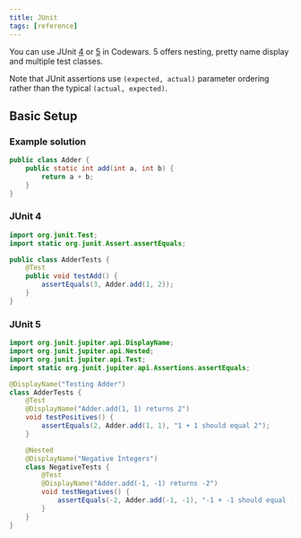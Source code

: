```yaml
---
title: JUnit
tags: [reference]
---
```


You can use JUnit [4](https://junit.org/junit4/) or [5](https://junit.org/junit5/) in Codewars. 5 offers nesting, pretty name display and multiple test classes.

Note that JUnit assertions use `(expected, actual)` parameter ordering rather than the typical `(actual, expected)`.

## Basic Setup

### Example solution

```java
public class Adder {
    public static int add(int a, int b) {
        return a + b;
    }
}
```

### JUnit 4

```java
import org.junit.Test;
import static org.junit.Assert.assertEquals;

public class AdderTests {
    @Test
    public void testAdd() {
        assertEquals(3, Adder.add(1, 2));
    }
}
```

### JUnit 5

```java
import org.junit.jupiter.api.DisplayName;
import org.junit.jupiter.api.Nested;
import org.junit.jupiter.api.Test;
import static org.junit.jupiter.api.Assertions.assertEquals;

@DisplayName("Testing Adder")
class AdderTests {
    @Test
    @DisplayName("Adder.add(1, 1) returns 2")
    void testPositives() {
        assertEquals(2, Adder.add(1, 1), "1 + 1 should equal 2");
    }

    @Nested
    @DisplayName("Negative Integers")
    class NegativeTests {
        @Test
        @DisplayName("Adder.add(-1, -1) returns -2")
        void testNegatives() {
            assertEquals(-2, Adder.add(-1, -1), "-1 + -1 should equal -2");
        }
    }
}
```
